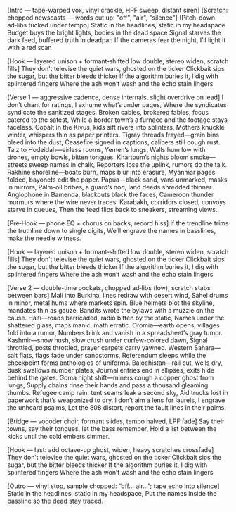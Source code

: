 [Intro — tape-warped vox, vinyl crackle, HPF sweep, distant siren]
[Scratch: chopped newscasts — words cut up: "off", "air", "silence"]
[Pitch-down ad‑libs tucked under tempo]
Static in the headlines, static in my headspace
Budget buys the bright lights, bodies in the dead space
Signal starves the dark feed, buffered truth in deadpan
If the cameras fear the night, I’ll light it with a red scan

[Hook — layered unison + formant‑shifted low double, stereo widen, scratch fills]
They don’t televise the quiet wars, ghosted on the ticker
Clickbait sips the sugar, but the bitter bleeds thicker
If the algorithm buries it, I dig with splintered fingers
Where the ash won’t wash and the echo stain lingers

[Verse 1 — aggressive cadence, dense internals, slight overdrive on lead]
I don’t chant for ratings, I exhume what’s under pages,
Where the syndicates syndicate the sanitized stages.
Broken cables, brokered fables, focus catered to the safest,
While a border town’s a furnace and the footage stays faceless.
Cobalt in the Kivus, kids sift rivers into splinters,
Mothers knuckle winter, whispers thin as paper printers.
Tigray threads frayed—grain bins bleed into the dust,
Ceasefire signed in captions, calibers still cough rust.
Taiz to Hodeidah—airless rooms, Yemen’s lungs,
Walls hum low with drones, empty bowls, bitten tongues.
Khartoum’s nights bloom smoke—streets sweep names in chalk,
Reporters lose the uplink, rumors do the talk.
Rakhine shoreline—boats burn, maps blur into erasure,
Myanmar pages folded, bayonets edit the paper.
Papua—black sand, vans unmarked, masks in mirrors,
Palm-oil bribes, a guard’s nod, land deeds shredded thinner.
Anglophone in Bamenda, blackouts black the faces,
Cameroon thunder murmurs where the wire never traces.
Karabakh, corridors closed, convoys starve in queues,
Then the feed flips back to sneakers, streaming views.

[Pre‑Hook — phone EQ + chorus on backs, record hiss]
If the trendline trims the truthline down to single digits,
We’ll engrave the names in basslines, make the needle witness.

[Hook — layered unison + formant‑shifted low double, stereo widen, scratch fills]
They don’t televise the quiet wars, ghosted on the ticker
Clickbait sips the sugar, but the bitter bleeds thicker
If the algorithm buries it, I dig with splintered fingers
Where the ash won’t wash and the echo stain lingers

[Verse 2 — double-time pockets, chopped ad‑libs (low), scratch stabs between bars]
Mali into Burkina, lines redraw with desert wind,
Sahel drums in minor, metal hums where markets spin.
Blue helmets blot the skyline, mandates thin as gauze,
Bandits wrote the bylaws with a muzzle on the cause.
Haiti—roads barricaded, radio bitten by the static,
Names under the shattered glass, maps manic, math erratic.
Oromia—earth opens, villages fold into a rumor,
Numbers blink and vanish in a spreadsheet’s gray tumor.
Kashmir—snow hush, slow crush under curfew-colored dawn,
Signal throttled, posts throttled, prayer carpets carry yawned.
Western Sahara—salt flats, flags fade under sandstorms,
Referendum sleeps while the checkpoint forms anthologies of uniforms.
Balochistan—rail cut, wells dry, dusk swallows number plates,
Journal entries end in ellipses, exits hide behind the gates.
Goma night shift—miners cough a copper ghost from lungs,
Supply chains rinse their hands and pass a thousand gleaming thumbs.
Refugee camp rain, tent seams leak a second sky,
Aid trucks lost in paperwork that’s weaponized to dry.
I don’t aim a lens for laurels, I engrave the unheard psalms,
Let the 808 distort, report the fault lines in their palms.

[Bridge — vocoder choir, formant slides, tempo halved, LPF fade]
Say their towns, say their tongues, let the bass remember,
Hold a list between the kicks until the cold embers simmer.

[Hook — last: add octave-up ghost, widen, heavy scratches crossfade]
They don’t televise the quiet wars, ghosted on the ticker
Clickbait sips the sugar, but the bitter bleeds thicker
If the algorithm buries it, I dig with splintered fingers
Where the ash won’t wash and the echo stain lingers

[Outro — vinyl stop, sample chopped: “off… air…”; tape echo into silence]
Static in the headlines, static in my headspace,
Put the names inside the bassline so the dead stay traced.

